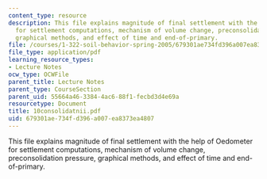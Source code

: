 ```yaml
---
content_type: resource
description: This file explains magnitude of final settlement with the help of Oedometer
  for settlement computations, mechanism of volume change, preconsolidation pressure,
  graphical methods, and effect of time and end-of-primary.
file: /courses/1-322-soil-behavior-spring-2005/679301ae734fd396a007ea8373ea4807_10consolidatnii.pdf
file_type: application/pdf
learning_resource_types:
- Lecture Notes
ocw_type: OCWFile
parent_title: Lecture Notes
parent_type: CourseSection
parent_uid: 55664a46-3384-4ac6-88f1-fecbd3d4e69a
resourcetype: Document
title: 10consolidatnii.pdf
uid: 679301ae-734f-d396-a007-ea8373ea4807
---
```

This file explains magnitude of final settlement with the help of Oedometer for settlement computations, mechanism of volume change, preconsolidation pressure, graphical methods, and effect of time and end-of-primary.

